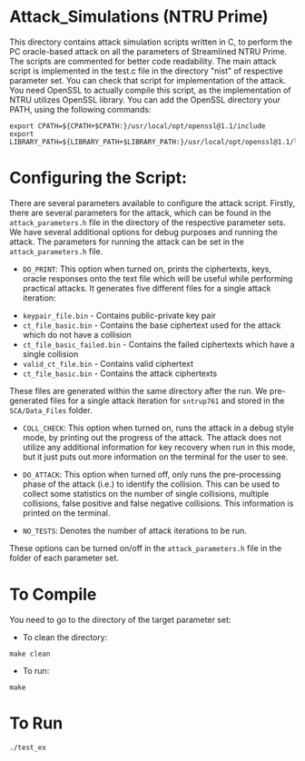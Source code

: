 # Attack_Simulations (NTRU Prime)

This directory contains attack simulation scripts written in C, to perform the PC oracle-based attack on all the parameters of Streamlined NTRU Prime.
The scripts are commented for better code readability. The main attack script is implemented in the test.c file in the directory "nist" of respective parameter set. You can check that script for implementation of the attack. You need OpenSSL to actually compile this script, as the implementation of NTRU utilizes OpenSSL library. You can add the OpenSSL directory your PATH, using the following commands:
```
export CPATH=${CPATH+$CPATH:}/usr/local/opt/openssl@1.1/include
export LIBRARY_PATH=${LIBRARY_PATH+$LIBRARY_PATH:}/usr/local/opt/openssl@1.1/lib
```

# Configuring the Script:

There are several parameters available to configure the attack script. Firstly, there are several parameters for the attack, which can be found in the `attack_parameters.h` file in the directory of the respective parameter sets. We have several additional options for debug purposes and running the attack. The parameters for running the attack can be set in the `attack_parameters.h` file.

* `DO_PRINT`: This option when turned on, prints the ciphertexts, keys, oracle responses onto the text file which will be useful while performing practical attacks. It generates five different files for a single attack iteration:

- `keypair_file.bin` - Contains public-private key pair
- `ct_file_basic.bin` - Contains the base ciphertext used for the attack which do not have a collision
- `ct_file_basic_failed.bin` - Contains the failed ciphertexts which have a single collision
- `valid_ct_file.bin` - Contains valid ciphertext
- `ct_file_basic.bin` - Contains the attack ciphertexts

These files are generated within the same directory after the run. We pre-generated files for a single attack iteration for `sntrup761` and stored in the `SCA/Data_Files` folder.

* `COLL_CHECK`: This option when turned on, runs the attack in a debug style mode, by printing out the progress of the attack. The attack does not utilize any additional information for key recovery when run in this mode, but it just puts out more information on the terminal for the user to see.

* `DO_ATTACK`: This option when turned off, only runs the pre-processing phase of the attack (i.e.) to identify the collision. This can be used to collect some statistics on the number of single collisions, multiple collisions, false positive and false negative collisions. This information is printed on the terminal.

* `NO_TESTS`: Denotes the number of attack iterations to be run.

These options can be turned on/off in the `attack_parameters.h` file in the folder of each parameter set.

# To Compile

You need to go to the directory of the target parameter set:

* To clean the directory:
```
make clean
```

* To run:
```
make
```

# To Run
```
./test_ex
```
